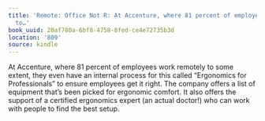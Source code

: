 ```yaml
---
title: 'Remote: Office Not R: At Accenture, where 81 percent of employees work remotely
  to…'
book_uuid: 20af780a-6bf8-4758-8fed-ce4e72735b3d
location: '809'
source: kindle
---
```


At Accenture, where 81 percent of employees work remotely to some extent, they even have an internal process for this called “Ergonomics for Professionals” to ensure employees get it right. The company offers a list of equipment that’s been picked for ergonomic comfort. It also offers the support of a certified ergonomics expert (an actual doctor!) who can work with people to find the best setup.